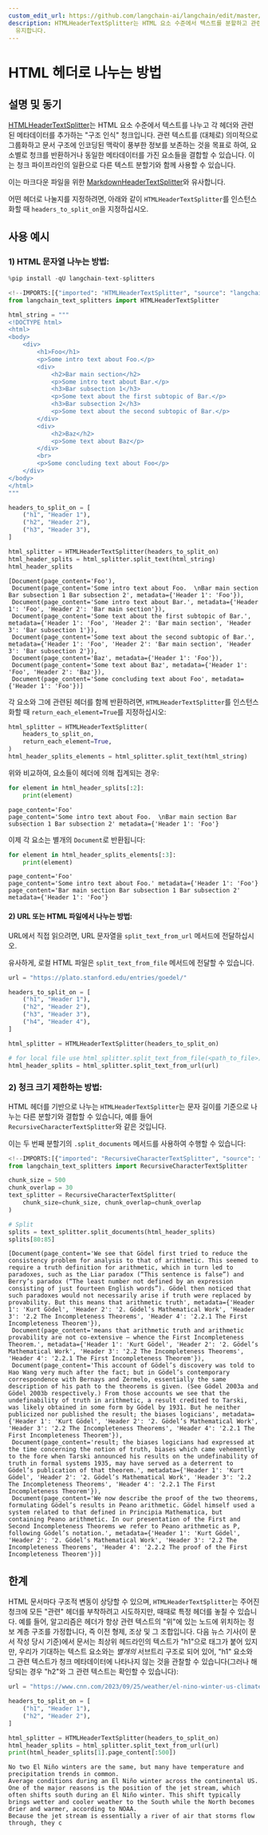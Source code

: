 ```yaml
---
custom_edit_url: https://github.com/langchain-ai/langchain/edit/master/docs/docs/how_to/HTML_header_metadata_splitter.ipynb
description: HTMLHeaderTextSplitter는 HTML 요소 수준에서 텍스트를 분할하고 관련 메타데이터를 추가하여 문서 구조를
  유지합니다.
---
```


# HTML 헤더로 나누는 방법
## 설명 및 동기

[HTMLHeaderTextSplitter](https://api.python.langchain.com/en/latest/html/langchain_text_splitters.html.HTMLHeaderTextSplitter.html)는 HTML 요소 수준에서 텍스트를 나누고 각 헤더와 관련된 메타데이터를 추가하는 "구조 인식" 청크입니다. 관련 텍스트를 (대체로) 의미적으로 그룹화하고 문서 구조에 인코딩된 맥락이 풍부한 정보를 보존하는 것을 목표로 하여, 요소별로 청크를 반환하거나 동일한 메타데이터를 가진 요소들을 결합할 수 있습니다. 이는 청크 파이프라인의 일환으로 다른 텍스트 분할기와 함께 사용할 수 있습니다.

이는 마크다운 파일을 위한 [MarkdownHeaderTextSplitter](/docs/how_to/markdown_header_metadata_splitter)와 유사합니다.

어떤 헤더로 나눌지를 지정하려면, 아래와 같이 `HTMLHeaderTextSplitter`를 인스턴스화할 때 `headers_to_split_on`을 지정하십시오.

## 사용 예시
### 1) HTML 문자열 나누는 방법:

```python
%pip install -qU langchain-text-splitters
```


```python
<!--IMPORTS:[{"imported": "HTMLHeaderTextSplitter", "source": "langchain_text_splitters", "docs": "https://api.python.langchain.com/en/latest/html/langchain_text_splitters.html.HTMLHeaderTextSplitter.html", "title": "How to split by HTML header "}]-->
from langchain_text_splitters import HTMLHeaderTextSplitter

html_string = """
<!DOCTYPE html>
<html>
<body>
    <div>
        <h1>Foo</h1>
        <p>Some intro text about Foo.</p>
        <div>
            <h2>Bar main section</h2>
            <p>Some intro text about Bar.</p>
            <h3>Bar subsection 1</h3>
            <p>Some text about the first subtopic of Bar.</p>
            <h3>Bar subsection 2</h3>
            <p>Some text about the second subtopic of Bar.</p>
        </div>
        <div>
            <h2>Baz</h2>
            <p>Some text about Baz</p>
        </div>
        <br>
        <p>Some concluding text about Foo</p>
    </div>
</body>
</html>
"""

headers_to_split_on = [
    ("h1", "Header 1"),
    ("h2", "Header 2"),
    ("h3", "Header 3"),
]

html_splitter = HTMLHeaderTextSplitter(headers_to_split_on)
html_header_splits = html_splitter.split_text(html_string)
html_header_splits
```


```output
[Document(page_content='Foo'),
 Document(page_content='Some intro text about Foo.  \nBar main section Bar subsection 1 Bar subsection 2', metadata={'Header 1': 'Foo'}),
 Document(page_content='Some intro text about Bar.', metadata={'Header 1': 'Foo', 'Header 2': 'Bar main section'}),
 Document(page_content='Some text about the first subtopic of Bar.', metadata={'Header 1': 'Foo', 'Header 2': 'Bar main section', 'Header 3': 'Bar subsection 1'}),
 Document(page_content='Some text about the second subtopic of Bar.', metadata={'Header 1': 'Foo', 'Header 2': 'Bar main section', 'Header 3': 'Bar subsection 2'}),
 Document(page_content='Baz', metadata={'Header 1': 'Foo'}),
 Document(page_content='Some text about Baz', metadata={'Header 1': 'Foo', 'Header 2': 'Baz'}),
 Document(page_content='Some concluding text about Foo', metadata={'Header 1': 'Foo'})]
```


각 요소와 그에 관련된 헤더를 함께 반환하려면, `HTMLHeaderTextSplitter`를 인스턴스화할 때 `return_each_element=True`를 지정하십시오:

```python
html_splitter = HTMLHeaderTextSplitter(
    headers_to_split_on,
    return_each_element=True,
)
html_header_splits_elements = html_splitter.split_text(html_string)
```


위와 비교하여, 요소들이 헤더에 의해 집계되는 경우:

```python
for element in html_header_splits[:2]:
    print(element)
```

```output
page_content='Foo'
page_content='Some intro text about Foo.  \nBar main section Bar subsection 1 Bar subsection 2' metadata={'Header 1': 'Foo'}
```

이제 각 요소는 별개의 `Document`로 반환됩니다:

```python
for element in html_header_splits_elements[:3]:
    print(element)
```

```output
page_content='Foo'
page_content='Some intro text about Foo.' metadata={'Header 1': 'Foo'}
page_content='Bar main section Bar subsection 1 Bar subsection 2' metadata={'Header 1': 'Foo'}
```

#### 2) URL 또는 HTML 파일에서 나누는 방법:

URL에서 직접 읽으려면, URL 문자열을 `split_text_from_url` 메서드에 전달하십시오.

유사하게, 로컬 HTML 파일은 `split_text_from_file` 메서드에 전달할 수 있습니다.

```python
url = "https://plato.stanford.edu/entries/goedel/"

headers_to_split_on = [
    ("h1", "Header 1"),
    ("h2", "Header 2"),
    ("h3", "Header 3"),
    ("h4", "Header 4"),
]

html_splitter = HTMLHeaderTextSplitter(headers_to_split_on)

# for local file use html_splitter.split_text_from_file(<path_to_file>)
html_header_splits = html_splitter.split_text_from_url(url)
```


### 2) 청크 크기 제한하는 방법:

HTML 헤더를 기반으로 나누는 `HTMLHeaderTextSplitter`는 문자 길이를 기준으로 나누는 다른 분할기와 결합할 수 있습니다, 예를 들어 `RecursiveCharacterTextSplitter`와 같은 것입니다.

이는 두 번째 분할기의 `.split_documents` 메서드를 사용하여 수행할 수 있습니다:

```python
<!--IMPORTS:[{"imported": "RecursiveCharacterTextSplitter", "source": "langchain_text_splitters", "docs": "https://api.python.langchain.com/en/latest/character/langchain_text_splitters.character.RecursiveCharacterTextSplitter.html", "title": "How to split by HTML header "}]-->
from langchain_text_splitters import RecursiveCharacterTextSplitter

chunk_size = 500
chunk_overlap = 30
text_splitter = RecursiveCharacterTextSplitter(
    chunk_size=chunk_size, chunk_overlap=chunk_overlap
)

# Split
splits = text_splitter.split_documents(html_header_splits)
splits[80:85]
```


```output
[Document(page_content='We see that Gödel first tried to reduce the consistency problem for analysis to that of arithmetic. This seemed to require a truth definition for arithmetic, which in turn led to paradoxes, such as the Liar paradox (“This sentence is false”) and Berry’s paradox (“The least number not defined by an expression consisting of just fourteen English words”). Gödel then noticed that such paradoxes would not necessarily arise if truth were replaced by provability. But this means that arithmetic truth', metadata={'Header 1': 'Kurt Gödel', 'Header 2': '2. Gödel’s Mathematical Work', 'Header 3': '2.2 The Incompleteness Theorems', 'Header 4': '2.2.1 The First Incompleteness Theorem'}),
 Document(page_content='means that arithmetic truth and arithmetic provability are not co-extensive — whence the First Incompleteness Theorem.', metadata={'Header 1': 'Kurt Gödel', 'Header 2': '2. Gödel’s Mathematical Work', 'Header 3': '2.2 The Incompleteness Theorems', 'Header 4': '2.2.1 The First Incompleteness Theorem'}),
 Document(page_content='This account of Gödel’s discovery was told to Hao Wang very much after the fact; but in Gödel’s contemporary correspondence with Bernays and Zermelo, essentially the same description of his path to the theorems is given. (See Gödel 2003a and Gödel 2003b respectively.) From those accounts we see that the undefinability of truth in arithmetic, a result credited to Tarski, was likely obtained in some form by Gödel by 1931. But he neither publicized nor published the result; the biases logicians', metadata={'Header 1': 'Kurt Gödel', 'Header 2': '2. Gödel’s Mathematical Work', 'Header 3': '2.2 The Incompleteness Theorems', 'Header 4': '2.2.1 The First Incompleteness Theorem'}),
 Document(page_content='result; the biases logicians had expressed at the time concerning the notion of truth, biases which came vehemently to the fore when Tarski announced his results on the undefinability of truth in formal systems 1935, may have served as a deterrent to Gödel’s publication of that theorem.', metadata={'Header 1': 'Kurt Gödel', 'Header 2': '2. Gödel’s Mathematical Work', 'Header 3': '2.2 The Incompleteness Theorems', 'Header 4': '2.2.1 The First Incompleteness Theorem'}),
 Document(page_content='We now describe the proof of the two theorems, formulating Gödel’s results in Peano arithmetic. Gödel himself used a system related to that defined in Principia Mathematica, but containing Peano arithmetic. In our presentation of the First and Second Incompleteness Theorems we refer to Peano arithmetic as P, following Gödel’s notation.', metadata={'Header 1': 'Kurt Gödel', 'Header 2': '2. Gödel’s Mathematical Work', 'Header 3': '2.2 The Incompleteness Theorems', 'Header 4': '2.2.2 The proof of the First Incompleteness Theorem'})]
```


## 한계

HTML 문서마다 구조적 변동이 상당할 수 있으며, `HTMLHeaderTextSplitter`는 주어진 청크에 모든 "관련" 헤더를 부착하려고 시도하지만, 때때로 특정 헤더를 놓칠 수 있습니다. 예를 들어, 알고리즘은 헤더가 항상 관련 텍스트의 "위"에 있는 노드에 위치하는 정보 계층 구조를 가정합니다, 즉 이전 형제, 조상 및 그 조합입니다. 다음 뉴스 기사(이 문서 작성 당시 기준)에서 문서는 최상위 헤드라인의 텍스트가 "h1"으로 태그가 붙어 있지만, 우리가 기대하는 텍스트 요소와는 *별개의* 서브트리 구조로 되어 있어, "h1" 요소와 그 관련 텍스트가 청크 메타데이터에 나타나지 않는 것을 관찰할 수 있습니다(그러나 해당되는 경우 "h2"와 그 관련 텍스트는 확인할 수 있습니다):

```python
url = "https://www.cnn.com/2023/09/25/weather/el-nino-winter-us-climate/index.html"

headers_to_split_on = [
    ("h1", "Header 1"),
    ("h2", "Header 2"),
]

html_splitter = HTMLHeaderTextSplitter(headers_to_split_on)
html_header_splits = html_splitter.split_text_from_url(url)
print(html_header_splits[1].page_content[:500])
```

```output
No two El Niño winters are the same, but many have temperature and precipitation trends in common.  
Average conditions during an El Niño winter across the continental US.  
One of the major reasons is the position of the jet stream, which often shifts south during an El Niño winter. This shift typically brings wetter and cooler weather to the South while the North becomes drier and warmer, according to NOAA.  
Because the jet stream is essentially a river of air that storms flow through, they c
```
